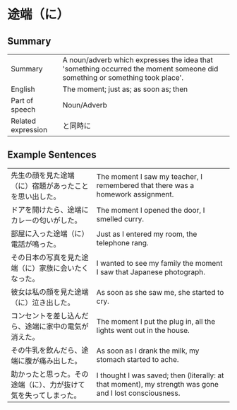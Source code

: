 # 途端（に）

## Summary

<table><tr>   <td>Summary</td>   <td>A noun/adverb which expresses the idea that 'something occurred the moment someone did something or something took place'.</td></tr><tr>   <td>English</td>   <td>The moment; just as; as soon as; then</td></tr><tr>   <td>Part of speech</td>   <td>Noun/Adverb</td></tr><tr>   <td>Related expression</td>   <td>と同時に</td></tr></table>

## Example Sentences

<table><tr>   <td>先生の顔を見た途端（に）宿題があったことを思い出した。</td>   <td>The moment I saw my teacher, I remembered that there was a homework assignment.</td></tr><tr>   <td>ドアを開けたら、途端にカレーの匂いがした。</td>   <td>The moment I opened the door, I smelled curry.</td></tr><tr>   <td>部屋に入った途端（に）電話が鳴った。</td>   <td>Just as I entered my room, the telephone rang.</td></tr><tr>   <td>その日本の写真を見た途端（に）家族に会いたくなった。</td>   <td>I wanted to see my family the moment I saw that Japanese photograph.</td></tr><tr>   <td>彼女は私の顔を見た途端（に）泣き出した。</td>   <td>As soon as she saw me, she started to cry.</td></tr><tr>   <td>コンセントを差し込んだら、途端に家中の電気が消えた。</td>   <td>The moment I put the plug in, all the lights went out in the house.</td></tr><tr>   <td>その牛乳を飲んだら、途端に腹が痛み出した。</td>   <td>As soon as I drank the milk, my stomach started to ache.</td></tr><tr>   <td>助かったと思った。その途端（に）、力が抜けて気を失ってしまった。</td>   <td>I thought I was saved; then (literally: at that moment), my strength was gone and I lost consciousness.</td></tr></table>

